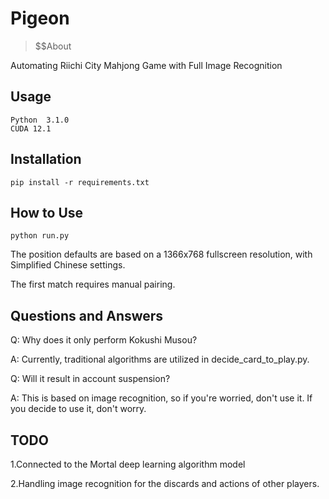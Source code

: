 # Pigeon

> $$About


Automating Riichi City Mahjong Game with Full Image Recognition 

##  Usage

```
Python  3.1.0
CUDA 12.1
```



## Installation


```
pip install -r requirements.txt
```

## How to Use


```
python run.py
```

The position defaults are based on a 1366x768 fullscreen resolution, with Simplified Chinese settings.


The first match requires manual pairing.

##  Questions and Answers

Q: Why does it only perform Kokushi Musou?

A: Currently, traditional algorithms are utilized in decide_card_to_play.py.



Q: Will it result in account suspension?

A: This is based on image recognition, so if you're worried, don't use it. If you decide to use it, don't worry.

##  TODO

1.Connected to the Mortal deep learning algorithm model

2.Handling image recognition for the discards and actions of other players.
